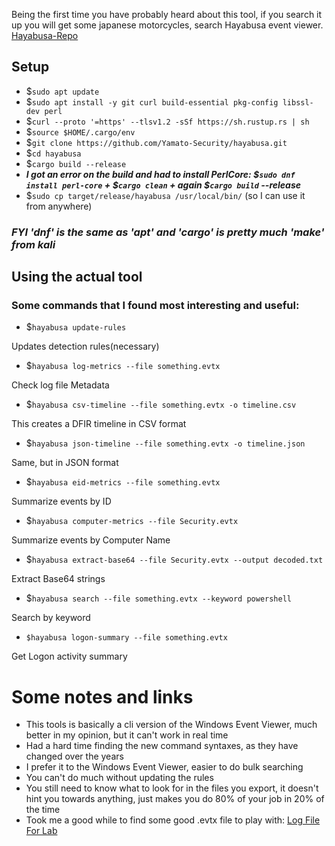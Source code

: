 Being the first time you have probably heard about this tool, if you search it up you will get some japanese motorcycles, search Hayabusa event viewer.
[Hayabusa-Repo](https://github.com/Yamato-Security/hayabusa)

## Setup
- $`sudo apt update`
- $`sudo apt install -y git curl build-essential pkg-config libssl-dev perl`
- $`curl --proto '=https' --tlsv1.2 -sSf https://sh.rustup.rs | sh`
- $`source $HOME/.cargo/env`
- $`git clone https://github.com/Yamato-Security/hayabusa.git`
- $`cd hayabusa`
- $`cargo build --release`
- ***I got an error on the build and had to install PerlCore: $`sudo dnf install perl-core` + $`cargo clean` + again $`cargo build` --release***
- $`sudo cp target/release/hayabusa /usr/local/bin/`  (so I can use it from anywhere)

### *FYI 'dnf' is the same as 'apt' and 'cargo' is pretty much 'make' from kali*

## Using the actual tool
### Some commands that I found most interesting and useful:
- $`hayabusa update-rules`

Updates detection rules(necessary)
<br>
- $`hayabusa log-metrics --file something.evtx`
  
Check log file Metadata
<br>
- $`hayabusa csv-timeline --file something.evtx -o timeline.csv`

This creates a DFIR timeline in CSV format 
<br>
- $`hayabusa json-timeline --file something.evtx -o timeline.json`

Same, but in JSON format
<br>
- $`hayabusa eid-metrics --file something.evtx`

Summarize events by ID
<br>
- $`hayabusa computer-metrics --file Security.evtx`

Summarize events by Computer Name
<br>
- $`hayabusa extract-base64 --file Security.evtx --output decoded.txt`

Extract Base64 strings
<br>
- $`hayabusa search --file something.evtx --keyword powershell`

Search by keyword
<br>
- `$hayabusa logon-summary --file something.evtx`

Get Logon activity summary
<br>

# Some notes and links
- This tools is basically a cli version of the Windows Event Viewer, much better in my opinion, but it can't work in real time
- Had a hard time finding the new command syntaxes, as they have changed over the years
- I prefer it to the Windows Event Viewer, easier to do bulk searching
- You can't do much without updating the rules
- You still need to know what to look for in the files you export, it doesn't hint you towards anything, just makes you do 80% of your job in 20% of the time
- Took me a good while to find some good .evtx file to play with: [Log File For Lab](https://github.com/sbousseaden/EVTX-ATTACK-SAMPLES/blob/master/AutomatedTestingTools/PanacheSysmon_vs_AtomicRedTeam01.evtx)
